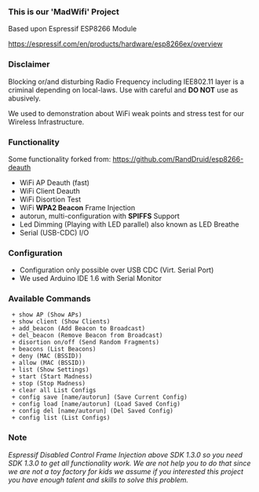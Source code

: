### This is our 'MadWifi' Project
Based upon Espressif ESP8266 Module

https://espressif.com/en/products/hardware/esp8266ex/overview

### Disclaimer
Blocking or/and disturbing Radio Frequency including IEE802.11 layer is a criminal depending on local-laws. 
Use with careful and **DO NOT** use as abusively.

We used to demonstration about WiFi weak points and stress test for our Wireless Infrastructure.

### Functionality
Some functionality forked from: https://github.com/RandDruid/esp8266-deauth

- WiFi AP Deauth (fast)
- WiFi Client Deauth
- WiFi Disortion Test
- WiFi **WPA2 Beacon** Frame Injection
- autorun, multi-configuration with **SPIFFS** Support
- Led Dimming (Playing with LED parallel) also known as LED Breathe
- Serial (USB-CDC) I/O

### Configuration
- Configuration only possible over USB CDC (Virt. Serial Port)
- We used Arduino IDE 1.6 with Serial Monitor


### Available Commands
````
 + show AP (Show APs)
 + show client (Show Clients)
 + add_beacon (Add Beacon to Broadcast)
 + del_beacon (Remove Beacon from Broadcast)
 + disortion on/off (Send Random Fragments)
 + beacons (List Beacons)
 + deny (MAC (BSSID))
 + allow (MAC (BSSID))
 + list (Show Settings)
 + start (Start Madness)
 + stop (Stop Madness)
 + clear all List Configs
 + config save [name/autorun] (Save Current Config)
 + config load [name/autorun] (Load Saved Config)
 + config del [name/autorun] (Del Saved Config)
 + config list (List Configs)
````

### Note
*Espressif Disabled Control Frame Injection above SDK 1.3.0 so you need SDK 1.3.0 to get all functionality work. We are not help you to do that since we are not a toy factory for kids we assume if you interested this project you have enough talent and skills to solve this problem.*

